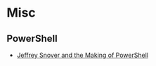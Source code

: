 # Misc

## PowerShell

* [Jeffrey Snover and the Making of PowerShell](https://corecursive.com/building-powershell-with-jeffrey-snover/)